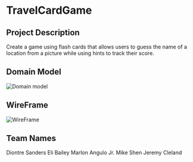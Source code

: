 # TravelCardGame

## Project Description

Create a game using flash cards that allows users to guess the name of a location from a picture while using hints to track their score.

## Domain Model

![Domain model](https://user-images.githubusercontent.com/68163497/208506617-2adf28d5-61df-41c4-891d-3232369c5eb1.jpg)

## WireFrame

![WireFrame](https://user-images.githubusercontent.com/68163497/208507469-816ec47d-0422-472f-b117-9a03e5d5f9ed.jpg)

## Team Names

Diontre Sanders
Eli Bailey
Marlon Angulo Jr.
Mike Shen
Jeremy Cleland
